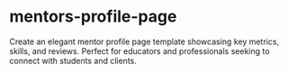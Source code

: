 # mentors-profile-page
Create an elegant mentor profile page template showcasing key metrics, skills, and reviews. Perfect for educators and professionals seeking to connect with students and clients.
